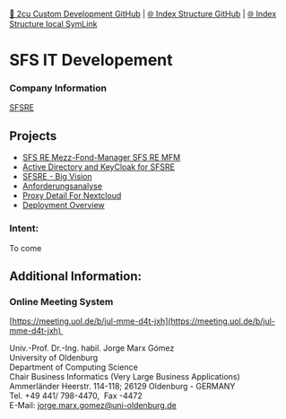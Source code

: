 [📁 2cu Custom Development GitHub](/cerulean-circle-unlimited-2cu/product/development/2cu-custom-development.md) | [🌐 Index Structure GitHub](/cerulean-circle-unlimited-2cu/product/development/2cu-custom-development/sfs-it-developement.md) | [🌐 Index Structure local SymLink](./sfs-it-developement.entry.md)

# SFS IT Developement

### Company Information

[SFSRE](../../../../cerulean-circle-unlimited-2cu/customer/sales/sfsre.md)

## Projects

- [SFS RE Mezz-Fond-Manager SFS RE MFM](./sfs-it-developement/sfs-re-mezz-fond-manager-sfs-re-mfm.md)
- [Active Directory and KeyCloak for SFSRE](./sfs-it-developement/active-directory-and-keycloak-for-sfsre.md)
- [SFSRE - Big Vision](./sfs-it-developement/sfsre-big-vision.md)
- [Anforderungsanalyse](./sfs-it-developement/anforderungsanalyse.md)
- [Proxy Detail For Nextcloud](./sfs-it-developement/proxy-detail-for-nextcloud.md)
- [Deployment Overview](./sfs-it-developement/deployment-overview.md)

### Intent:

To come

## Additional Information:

### Online Meeting System

[https://meeting.uol.de/b/jul-mme-d4t-jxh](https://meeting.uol.de/b/jul-mme-d4t-jxh) 

Univ.-Prof. Dr.-Ing. habil. Jorge Marx Gómez  
University of Oldenburg  
Department of Computing Science  
Chair Business Informatics (Very Large Business Applications)  
Ammerländer Heerstr. 114-118; 26129 Oldenburg - GERMANY  
Tel. +49 441/ 798-4470,  Fax -4472  
E-Mail: [jorge.marx.gomez@uni-oldenburg.de](mailto:jorge.marx.gomez@uni-oldenburg.de)
